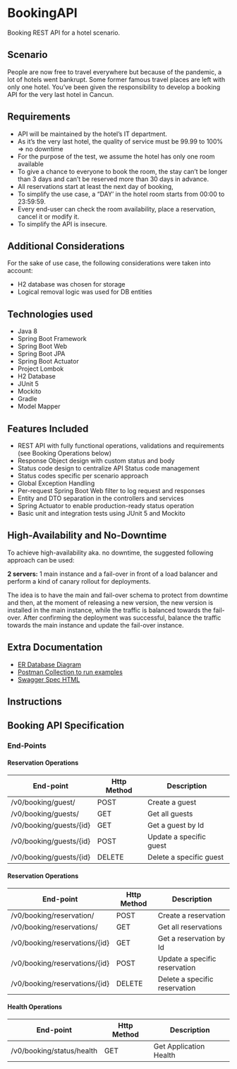 # BookingAPI
Booking REST API for a hotel scenario.

## Scenario
People are now free to travel everywhere but because of the pandemic, a lot of hotels went
bankrupt. Some former famous travel places are left with only one hotel.
You’ve been given the responsibility to develop a booking API for the very last hotel in Cancun.

## Requirements
- API will be maintained by the hotel’s IT department.
- As it’s the very last hotel, the quality of service must be 99.99 to 100% => no downtime
- For the purpose of the test, we assume the hotel has only one room available
- To give a chance to everyone to book the room, the stay can’t be longer than 3 days and
  can’t be reserved more than 30 days in advance.
- All reservations start at least the next day of booking,
- To simplify the use case, a “DAY’ in the hotel room starts from 00:00 to 23:59:59.
- Every end-user can check the room availability, place a reservation, cancel it or modify it.
- To simplify the API is insecure.

## Additional Considerations

For the sake of use case, the following considerations were taken into account:
 
- H2 database was chosen for storage
- Logical removal logic was used for DB entities

## Technologies used
- Java 8
- Spring Boot Framework
- Spring Boot Web
- Spring Boot JPA
- Spring Boot Actuator
- Project Lombok
- H2 Database
- JUnit 5
- Mockito
- Gradle
- Model Mapper

## Features Included
- REST API with fully functional operations, validations and requirements (see Booking Operations below)
- Response Object design with custom status and body
- Status code design to centralize API Status code management
- Status codes specific per scenario approach
- Global Exception Handling
- Per-request Spring Boot Web filter to log request and responses
- Entity and DTO separation in the controllers and services
- Spring Actuator to enable production-ready status operation
- Basic unit and integration tests using JUnit 5 and Mockito

## High-Availability and No-Downtime

To achieve high-availability aka. no downtime, the suggested following approach can be used:

**2 servers:** 1 main instance and a fail-over in front of a load balancer and perform a kind of canary rollout for deployments.

The idea is to have the main and fail-over schema to protect from downtime and then, at the moment of releasing 
a new version, the new version is installed in the main instance, while the traffic is balanced towards the fail-over.
After confirming the deployment was successful, balance the traffic towards the main instance and update the fail-over instance.

## Extra Documentation
- [ER Database Diagram](https://github.com/pablohorst/booking-api/blob/main/Booking%20API%20ER%20Diagram.pdf)
- [Postman Collection to run examples](https://github.com/pablohorst/booking-api/blob/main/Booking%20API.postman_collection.json)
- [Swagger Spec HTML](https://github.com/pablohorst/booking-api/blob/main/swagger-html/index.html)

## Instructions

## Booking API Specification

### End-Points

#### Reservation Operations

| End-point               | Http Method | Description             |
|-------------------------|-------------|-------------------------|
| /v0/booking/guest/      | POST        | Create a guest          |
| /v0/booking/guests/     | GET         | Get all guests          |
| /v0/booking/guests/{id} | GET         | Get a guest by Id       |
| /v0/booking/guests/{id} | POST        | Update a specific guest |
| /v0/booking/guests/{id} | DELETE      | Delete a specific guest |


#### Reservation Operations

| End-point                     | Http Method | Description                   |
|-------------------------------|-------------|-------------------------------|
| /v0/booking/reservation/      | POST        | Create a reservation          |
| /v0/booking/reservations/     | GET         | Get all reservations          |
| /v0/booking/reservations/{id} | GET         | Get a reservation by Id       |
| /v0/booking/reservations/{id} | POST        | Update a specific reservation |
| /v0/booking/reservations/{id} | DELETE      | Delete a specific reservation |

#### Health Operations

| End-point                 | Http Method | Description            |
|---------------------------|-------------|------------------------|
| /v0/booking/status/health | GET         | Get Application Health |
